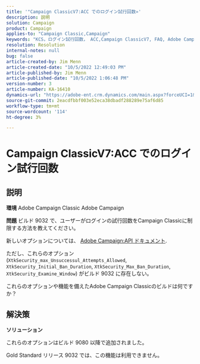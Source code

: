 ```yaml
---
title: '"Campaign ClassicV7:ACC でのログイン試行回数»'
description: 説明
solution: Campaign
product: Campaign
applies-to: "Campaign Classic,Campaign"
keywords: "KCS，ログイン試行回数， ACC,Campaign ClassicV7, FAQ, Adobe Campaign Classic, Adobe Campaign"
resolution: Resolution
internal-notes: null
bug: false
article-created-by: Jim Menn
article-created-date: "10/5/2022 12:49:03 PM"
article-published-by: Jim Menn
article-published-date: "10/5/2022 1:06:48 PM"
version-number: 3
article-number: KA-16410
dynamics-url: "https://adobe-ent.crm.dynamics.com/main.aspx?forceUCI=1&pagetype=entityrecord&etn=knowledgearticle&id=ee011d13-ac44-ed11-bba1-000d3a3064b8"
source-git-commit: 2eacdfbbf003e52eca38dbadf288289e75af6d85
workflow-type: tm+mt
source-wordcount: '114'
ht-degree: 3%

---
```


# Campaign ClassicV7:ACC でのログイン試行回数

## 説明


<b>環境</b>
Adobe Campaign Classic Adobe Campaign

<b>問題</b>
ビルド 9032 で、ユーザーがログインの試行回数をCampaign Classicに制限する方法を教えてください。

新しいオプションについては、 [Adobe Campaign:API ドキュメント](https://experienceleague.adobe.com/developer/campaign-api/api/sm-session-Logon.html).

ただし、これらのオプション (`XtkSecurity_max_Unsuccessul_Attempts_Allowed`, `XtkSecurity_Initial_Ban_Duration`, `XtkSecurity_Max_Ban_Duration`, `XtkSecurity_Examine_Window`) がビルド 9032 に存在しない。

これらのオプションや機能を備えたAdobe Campaign Classicのビルドは何ですか？


## 解決策


<b>ソリューション</b>

これらのオプションはビルド 9080 以降で追加されました。

Gold Standard リリース 9032 では、この機能は利用できません。
